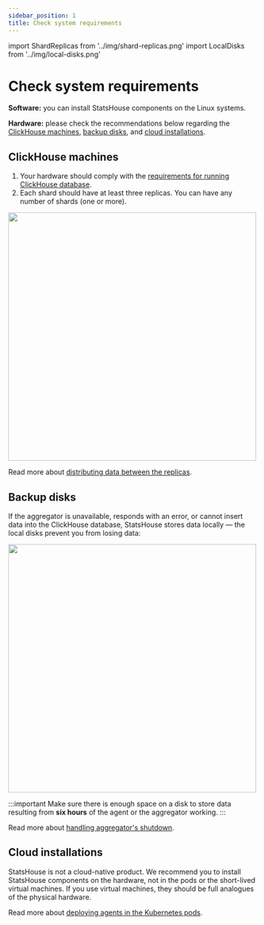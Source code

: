 ```yaml
---
sidebar_position: 1
title: Check system requirements
---
```


import ShardReplicas from '../img/shard-replicas.png'
import LocalDisks from '../img/local-disks.png'

# Check system requirements

**Software:** you can install StatsHouse components on the Linux systems.

**Hardware:** please check the recommendations below regarding the [ClickHouse machines](#clickhouse-machines),
[backup disks](#backup-disks), and [cloud installations](#cloud-installations).

## ClickHouse machines

1. Your hardware should comply with the
   [requirements for running ClickHouse database](https://clickhouse.com/docs/ru/operations/requirements).
2. Each shard should have at least three replicas. You can have any number of shards (one or more).

<img src={ShardReplicas} width="500"/>

Read more about
[distributing data between the replicas](../overview/components.md#работа-при-отказе-агрегатора).

## Backup disks

If the aggregator is unavailable, responds with an error, or cannot insert data into the ClickHouse database,
StatsHouse stores data locally — the local disks prevent you from losing data:

<img src={LocalDisks} width="500"/>

:::important
Make sure there is enough space on a disk to store data resulting from **six hours** of the agent or the aggregator
working.
:::

Read more about [handling aggregator's shutdown](../overview/components.md#работа-при-отказе-агрегатора).

## Cloud installations

StatsHouse is not a cloud-native product. We recommend you to install StatsHouse components on the hardware, not in
the pods or the short-lived virtual machines. If you use virtual machines, they should be full analogues of the
physical hardware.

Read more about
[deploying agents in the Kubernetes pods](../overview/components.md#установка-агентов-в-подах-kubernetes).
